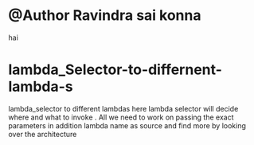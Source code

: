# @Author Ravindra sai konna

<html>
<p> hai </p>
</html>

# lambda_Selector-to-differnent-lambda-s
lambda_selector to different lambdas here lambda selector will decide where and what to invoke . All we need to work on passing the exact parameters in addition lambda name as source and find more by looking over the architecture

